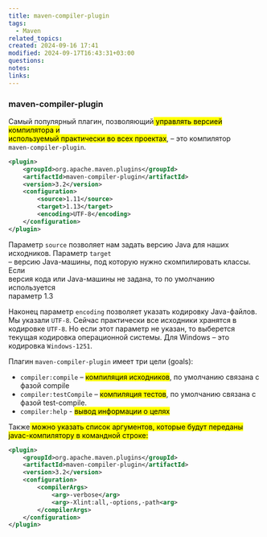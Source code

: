 ```yaml
---
title: maven-compiler-plugin
tags:
  - Maven
related_topics: 
created: 2024-09-16 17:41
modified: 2024-09-17T16:43:31+03:00
questions: 
notes: 
links: 
---
```


### maven-compiler-plugin

Самый популярный плагин, позволяющий<mark class="hltr-yellow"> управлять версией компилятора и  
используемый практически во всех проектах</mark>, – это компилятор  
`maven-compiler-plugin`.

```XML
<plugin>
    <groupId>org.apache.maven.plugins</groupId>
    <artifactId>maven-compiler-plugin</artifactId>
    <version>3.2</version>
    <configuration>
        <source>1.11</source>
        <target>1.13</target>
        <encoding>UTF-8</encoding>
    </configuration>
</plugin>
```

Параметр `source` позволяет нам задать версию Java для наших исходников. Параметр `target`  
– версию Java-машины, под которую нужно скомпилировать классы. Если  
версия кода или Java-машины не задана, то по умолчанию используется  
параметр 1.3  

Наконец параметр `encoding` позволяет указать кодировку Java-файлов. Мы указали `UTF-8`. Сейчас практически все исходники хранятся в кодировке `UTF-8`. Но если этот параметр не указан, то выберется текущая кодировка операционной системы. Для Windows – это кодировка `Windows-1251`.

Плагин `maven-compiler-plugin` имеет три цели (goals):

- `compiler:compile` – <mark class="hltr-yellow">компиляция исходников</mark>, по умолчанию связана с фазой compile
- `compiler:testCompile` – <mark class="hltr-blue">компиляция тестов</mark>, по умолчанию связана с фазой test-compile.
- `compiler:help` - <mark class="hltr-purple">вывод информации о целях</mark>

Также<mark class="hltr-pink"> можно указать список аргументов, которые будут переданы javac-компилятору в командной строке:
</mark>
```XML
<plugin>
    <groupId>org.apache.maven.plugins</groupId>
    <artifactId>maven-compiler-plugin</artifactId>
    <version>3.2</version>
    <configuration>
        <compilerArgs>
            <arg>-verbose</arg>
            <arg>-Xlint:all,-options,-path<arg>
        </compilerArgs>
    </configuration>
</plugin>
```
